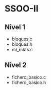 # SSOO-II
## Nivel 1
- bloques.c
- bloques.h
- mi_mkfs.c
## Nivel 2
- fichero_basico.c
- fichero_basico.h
